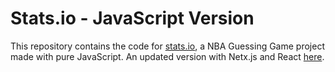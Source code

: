 # Stats.io - JavaScript Version

This repository contains the code for [stats.io](https://gama-gabriel.github.io/stats.io/), a NBA Guessing Game project made with pure JavaScript. An updated version with Netx.js and React
[here](link).
